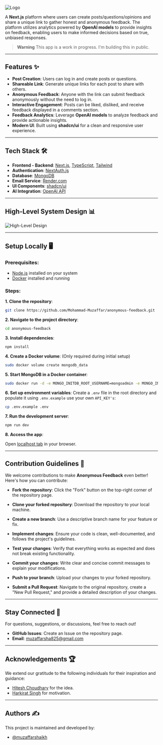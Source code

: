 ![Logo](https://github.com/user-attachments/assets/27a95ea5-c130-4343-b936-99af87077edc)

A **Next.js** platform where users can create posts/questions/opinions and share a unique link to gather honest and anonymous feedback. The platform utilizes analytics powered by **OpenAI models** to provide insights on feedback, enabling users to make informed decisions based on true, unbiased responses.  

> **Warning**
> This app is a work in progress. I'm building this in public. 
---

## Features ✨  
- **Post Creation**: Users can log in and create posts or questions.  
- **Shareable Link**: Generate unique links for each post to share with others.  
- **Anonymous Feedback**: Anyone with the link can submit feedback anonymously without the need to log in.  
- **Interactive Engagement**: Posts can be liked, disliked, and receive feedback displayed in a comments section.  
- **Feedback Analytics**: Leverage **OpenAI models** to analyze feedback and provide actionable insights.  
- **Modern UI**: Built using **shadcn/ui** for a clean and responsive user experience.  

---

## Tech Stack 🛠️  
- **Frontend - Backend**: [Next.js](https://nextjs.org/), [TypeScript](https://www.typescriptlang.org/), [Tailwind](https://tailwindcss.com/)   
- **Authentication**: [NextAuth.js](https://next-auth.js.org/)  
- **Database**: [MongoDB](https://www.mongodb.com/)  
- **Email Service**: [Render.com](https://render.com/)  
- **UI Components**: [shadcn/ui](https://shadcn.dev/)  
- **AI Integration**: [OpenAI API](https://openai.com/api/)  

---

## High-Level System Design 📊  
![High-Level Design](https://github.com/user-attachments/assets/af8d5c63-e1b7-497e-b00f-c1d67245a68e)

---

## Setup Locally 🖥️  

### Prerequisites:  
- [Node.js](https://nodejs.org/) installed on your system  
- [Docker](https://www.docker.com/) installed and running  

### Steps:  
**1. Clone the repository**:  
   ```bash  
   git clone https://github.com/Mohammad-Muzaffar/anonymous-feedback.git  
   ```
**2. Navigate to the project directory**:
   ```bash  
   cd anonymous-feedback  
   ```
**3. Install dependencies**:
   ```bash  
   npm install  
   ```
**4. Create a Docker volume**: (Only required during initial setup)
   ```bash  
   sudo docker volume create mongodb_data  
   ```
**5. Start MongoDB in a Docker container**:
   ```bash  
   sudo docker run -d -e MONGO_INITDB_ROOT_USERNAME=mongoadmin -e MONGO_INITDB_ROOT_PASSWORD=mongopasswd -v mongodb_data:/data/db -p 27017:27017 mongo  
   ```
**6. Set up environment variables**: 
Create a `.env` file in the root directory and populate it using `.env.example` use your own `API_KEY's`:
   ```bash  
   cp .env.example .env  
   ```
**7. Run the development server**:
   ```bash  
   npm run dev  
   ```
**8. Access the app**:

Open [localhost tab](http://localhost:3000) in your browser.

---

## Contribution Guidelines 🤝  
We welcome contributions to make **Anonymous Feedback** even better! Here's how you can contribute:  

- **Fork the repository**: Click the "Fork" button on the top-right corner of the repository page.  

- **Clone your forked repository**: Download the repository to your local machine.  

- **Create a new branch**: Use a descriptive branch name for your feature or fix.  

- **Implement changes**: Ensure your code is clean, well-documented, and follows the project's guidelines.  

- **Test your changes**: Verify that everything works as expected and does not break existing functionality.  

- **Commit your changes**: Write clear and concise commit messages to explain your modifications.  

- **Push to your branch**: Upload your changes to your forked repository.  

- **Submit a Pull Request**: Navigate to the original repository, create a "New Pull Request," and provide a detailed description of your changes.  

---

## Stay Connected 💬  
For questions, suggestions, or discussions, feel free to reach out!  
- **GitHub Issues**: Create an Issue on the repository page.  
- **Email**: muzaffarsha825@gmail.com  

---

## Acknowledgements 🏆  
We extend our gratitude to the following individuals for their inspiration and guidance:  
- [Hitesh Choudhary](https://github.com/hiteshchoudhary)  for the idea.
- [Harkirat Singh](https://github.com/hkirat) for motivation.  

---

## Authors ✍️  
This project is maintained and developed by:  
- [@muzaffarshaikh](https://github.com/Mohammad-Muzaffar)  
